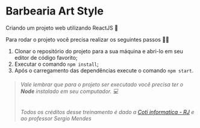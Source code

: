 # Barbearia Art Style 

Criando um projeto web utilizando ReactJS 🙂

Para rodar o projeto você precisa realizar os seguintes passos  👨‍💻

1. Clonar o repositório do projeto para a sua máquina e abri-lo em seu editor de código favorito;
2. Executar o comando `npm install`;
3. Após o carregamento das dependências execute o comando `npm start`.

> ###### Vale lembrar que para o projeto ser executado você precisa ter o **Node** instalado em seu computador. 💻
>
> ###### Todos os créditos desse treinamento é dado a [Coti informatica - RJ](https://www.cotiinformatica.com.br/) e ao professor Sergio Mendes 
